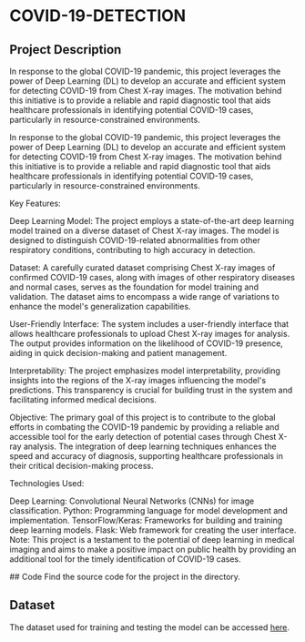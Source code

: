 # COVID-19-DETECTION

<!DOCTYPE html>
<html lang="en">
<head>
    <meta charset="UTF-8">
    <meta name="viewport" content="width=device-width, initial-scale=1.0">
    <title>{ COVID-19 Prediction using Chest X-rays</title>
</head>
<body>

## Project Description
<p>In response to the global COVID-19 pandemic, this project leverages the power of Deep Learning (DL) to develop an accurate and efficient system for detecting COVID-19 from Chest X-ray images. The motivation behind this initiative is to provide a reliable and rapid diagnostic tool that aids healthcare professionals in identifying potential COVID-19 cases, particularly in resource-constrained environments.</p>
<p>
    In response to the global COVID-19 pandemic, this project leverages the power of Deep Learning (DL) to develop an accurate and efficient system for detecting COVID-19 from Chest X-ray images. The motivation behind this initiative is to provide a reliable and rapid diagnostic tool that aids healthcare professionals in identifying potential COVID-19 cases, particularly in resource-constrained environments.

Key Features:

Deep Learning Model: The project employs a state-of-the-art deep learning model trained on a diverse dataset of Chest X-ray images. The model is designed to distinguish COVID-19-related abnormalities from other respiratory conditions, contributing to high accuracy in detection.

Dataset: A carefully curated dataset comprising Chest X-ray images of confirmed COVID-19 cases, along with images of other respiratory diseases and normal cases, serves as the foundation for model training and validation. The dataset aims to encompass a wide range of variations to enhance the model's generalization capabilities.

User-Friendly Interface: The system includes a user-friendly interface that allows healthcare professionals to upload Chest X-ray images for analysis. The output provides information on the likelihood of COVID-19 presence, aiding in quick decision-making and patient management.

Interpretability: The project emphasizes model interpretability, providing insights into the regions of the X-ray images influencing the model's predictions. This transparency is crucial for building trust in the system and facilitating informed medical decisions.

Objective:
The primary goal of this project is to contribute to the global efforts in combating the COVID-19 pandemic by providing a reliable and accessible tool for the early detection of potential cases through Chest X-ray analysis. The integration of deep learning techniques enhances the speed and accuracy of diagnosis, supporting healthcare professionals in their critical decision-making process.

Technologies Used:

Deep Learning: Convolutional Neural Networks (CNNs) for image classification.
Python: Programming language for model development and implementation.
TensorFlow/Keras: Frameworks for building and training deep learning models.
Flask: Web framework for creating the user interface.
Note: This project is a testament to the potential of deep learning in medical imaging and aims to make a positive impact on public health by providing an additional tool for the timely identification of COVID-19 cases.
</p>
## Code
Find the source code for the project in the directory.

## Dataset
The dataset used for training and testing the model can be accessed [here]({{YOUR_DATASET_LINK}}).

</body>
